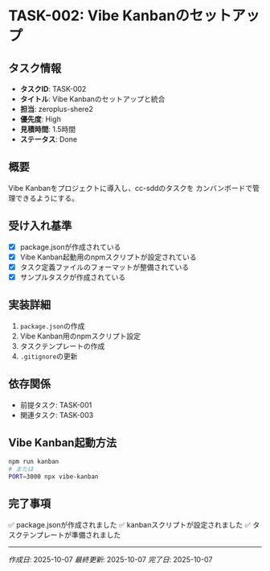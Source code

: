 # TASK-002: Vibe Kanbanのセットアップ

## タスク情報
- **タスクID**: TASK-002
- **タイトル**: Vibe Kanbanのセットアップと統合
- **担当**: zeroplus-shere2
- **優先度**: High
- **見積時間**: 1.5時間
- **ステータス**: Done

## 概要
Vibe Kanbanをプロジェクトに導入し、cc-sddのタスクを
カンバンボードで管理できるようにする。

## 受け入れ基準
- [x] package.jsonが作成されている
- [x] Vibe Kanban起動用のnpmスクリプトが設定されている
- [x] タスク定義ファイルのフォーマットが整備されている
- [x] サンプルタスクが作成されている

## 実装詳細
1. `package.json`の作成
2. Vibe Kanban用のnpmスクリプト設定
3. タスクテンプレートの作成
4. `.gitignore`の更新

## 依存関係
- 前提タスク: TASK-001
- 関連タスク: TASK-003

## Vibe Kanban起動方法
```bash
npm run kanban
# または
PORT=3000 npx vibe-kanban
```

## 完了事項
✅ package.jsonが作成されました
✅ kanbanスクリプトが設定されました
✅ タスクテンプレートが準備されました

---
*作成日*: 2025-10-07
*最終更新*: 2025-10-07
*完了日*: 2025-10-07
